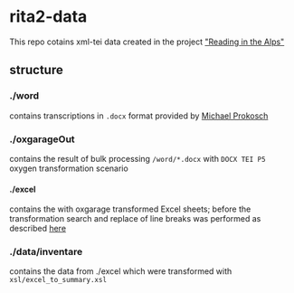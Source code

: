 # rita2-data

This repo cotains xml-tei data created in the project ["Reading in the Alps"](https://www.oeaw.ac.at/acdh/projects/rita/)

## structure

### ./word

contains transcriptions in `.docx` format provided by [Michael Prokosch](https://github.com/orgs/reading-in-the-alps/people/mprokosch)

### ./oxgarageOut

contains the result of bulk processing `/word/*.docx` with `DOCX TEI P5` oxygen transformation scenario

#### ./excel

contains the with oxgarage transformed Excel sheets; before the transformation search and replace of line breaks was performed as described [here](https://contexturesblog.com/archives/2013/05/28/find-and-replace-line-breaks-in-excel/)

### ./data/inventare

contains the data from ./excel which were transformed with `xsl/excel_to_summary.xsl`

